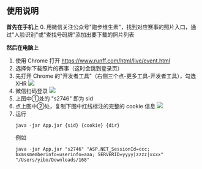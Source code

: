 ## 使用说明

**首先在手机上**
0. 用微信关注公众号"跑步维生素"，找到对应赛事的照片入口，通过"人脸识别"或"查找号码牌"添加出要下载的照片列表

**然后在电脑上**
1. 使用 Chrome 打开 https://www.runff.com/html/live/event.html
3. 选择你下载照片的赛事（这时会跳到登录页）
2. 先打开 Chrome 的"开发者工具"（右侧三个点-更多工具-开发者工具），勾选 XHR
  ![](https://cdn.jsdelivr.net/gh/zhaoyibo/resource@gh-pages/img/1597655816973.png)
4. 微信扫码登录
  ![](https://cdn.jsdelivr.net/gh/zhaoyibo/resource@gh-pages/img/1597655932085.png)
5. 上图中①处的 "s2746" 即为 sid
6. 点上图中②处，复制下图中红线标注的完整的 cookie 信息
  ![](https://cdn.jsdelivr.net/gh/zhaoyibo/resource@gh-pages/img/1597656119123.png)
7. 运行
    ```shell script
    java -jar App.jar {sid} {cookie} {dir}
    ```
    例如
    ```shell script
    java -jar App.jar "s2746" "ASP.NET_SessionId=ccc; bxmssmemberinfo=userinfo=aaa; SERVERID=yyyy|zzzz|xxxx" "/Users/yibo/Downloads/168"
    ```